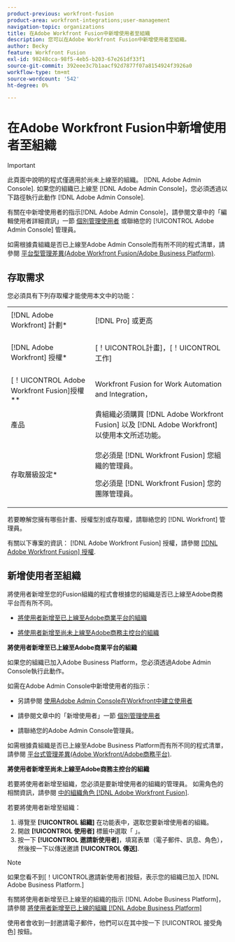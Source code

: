```yaml
---
product-previous: workfront-fusion
product-area: workfront-integrations;user-management
navigation-topic: organizations
title: 在Adobe Workfront Fusion中新增使用者至組織
description: 您可以在Adobe Workfront Fusion中新增使用者至組織。
author: Becky
feature: Workfront Fusion
exl-id: 98248cca-98f5-4eb5-b203-67e261df33f1
source-git-commit: 392eee3c7b1aacf92d7877f07a8154924f3926a0
workflow-type: tm+mt
source-wordcount: '542'
ht-degree: 0%

---
```


# 在Adobe Workfront Fusion中新增使用者至組織

>[!IMPORTANT]
>
>此頁面中說明的程式僅適用於尚未上線至的組織。 [!DNL Adobe Admin Console]. 如果您的組織已上線至 [!DNL Adobe Admin Console]，您必須透過以下路徑執行此動作 [!DNL Adobe Admin Console].
>
>有關在中新增使用者的指示[!DNL  Adobe Admin Console]，請參閱文章中的「編輯使用者詳細資訊」一節 [個別管理使用者](https://helpx.adobe.com/enterprise/using/manage-users-individually.html) 或聯絡您的 [!UICONTROL Adobe Admin Console] 管理員。
>
>如需根據貴組織是否已上線至Adobe Admin Console而有所不同的程式清單，請參閱 [平台型管理差異(Adobe Workfront Fusion/Adobe Business Platform)](../../../quicksilver/workfront-fusion/fusion-in-admin-console/fusion-in-admin-console.md).

## 存取需求

您必須具有下列存取權才能使用本文中的功能：

<table style="table-layout:auto">
 <col> 
 <col> 
 <tbody> 
  <tr> 
    <td role="rowheader">[!DNL Adobe Workfront] 計劃*</td> 
   <td> <p>[!DNL Pro] 或更高</p> </td> 
  </tr> 
   <tr> 
    <td role="rowheader">[!DNL Adobe Workfront] 授權*</td> 
    <td> <p>[！UICONTROL計畫]，[！UICONTROL工作]</p> </td> 
   </tr>
   <tr> 
   <td role="rowheader">[！UICONTROL Adobe Workfront Fusion]授權**</td> 
   <td> <p>Workfront Fusion for Work Automation and Integration，</p>  </td> 
  </tr> 
  <tr> 
   <td role="rowheader">產品</td> 
   <td>貴組織必須購買 [!DNL Adobe Workfront Fusion] 以及 [!DNL Adobe Workfront] 以使用本文所述功能。</td> 
  </tr> 
  <tr data-mc-conditions=""> 
   <td role="rowheader">存取層級設定*</td> 
   <td> 
     <p>您必須是 [!DNL Workfront Fusion] 您組織的管理員。</p>
     <p>您必須是 [!DNL Workfront Fusion] 您的團隊管理員。</p>
   </td> 
  </tr> 
 </tbody> 
</table>

若要瞭解您擁有哪些計畫、授權型別或存取權，請聯絡您的 [!DNL Workfront] 管理員。

有關以下專案的資訊： [!DNL Adobe Workfront Fusion] 授權，請參閱 [[!DNL Adobe Workfront Fusion] 授權](../../workfront-fusion/get-started/license-automation-vs-integration.md).

## 新增使用者至組織

<p>將使用者新增至您的Fusion組織的程式會根據您的組織是否已上線至Adobe商務平台而有所不同。 </p>
<ul>
<li> <p><a href="#add-a-user-to-an-organization-that-has-been-onboarded-to-the-adobe-business-platform" class="MCXref xref">將使用者新增至已上線至Adobe商業平台的組織</a> </p> </li>
<li> <p><a href="#add-a-user-to-an-organization-that-has-not-been-onboarded-to-the-adobe-business-console" class="MCXref xref">將使用者新增至尚未上線至Adobe商務主控台的組織</a> </p> </li>
</ul>
<div>
<p><strong>將使用者新增至已上線至Adobe商業平台的組織</strong></p>
<p>如果您的組織已加入Adobe Business Platform，您必須透過Adobe Admin Console執行此動作。</p>
<p>如需在Adobe Admin Console中新增使用者的指示：</p>
<ul>
<li> <p>另請參閱 <a href="../../administration-and-setup/add-users/create-and-manage-users/admin-console.md#create" class="MCXref xref">使用Adobe Admin Console在Workfront中建立使用者</a></p> </li>
<li> <p>請參閱文章中的「新增使用者」一節 <a href="https://helpx.adobe.com/enterprise/using/manage-users-individually.html">個別管理使用者</a></p> </li>
<li> <p>請聯絡您的Adobe Admin Console管理員。</p> </li>
</ul>
<p>如需根據貴組織是否已上線至Adobe Business Platform而有所不同的程式清單，請參閱 <a href="../../administration-and-setup/get-started-wf-administration/actions-in-admin-console.md" class="MCXref xref">平台式管理差異(Adobe Workfront/Adobe商務平台)</a>.</p>
</div>
<p><strong>將使用者新增至尚未上線至Adobe商務主控台的組織</strong></p>

若要將使用者新增至組織，您必須是要新增使用者的組織的管理員。 如需角色的相關資訊，請參閱 [中的組織角色 [!DNL Adobe Workfront Fusion]](../../workfront-fusion/organizations/organization-roles.md).

若要將使用者新增至組織：

1. 導覽至 **[!UICONTROL 組織]** 在功能表中，選取您要新增使用者的組織。
1. 開啟 **[!UICONTROL 使用者]** 標籤中選取「 」。
1. 按一下 **[!UICONTROL 邀請新使用者]**，填寫表單（電子郵件、訊息、角色），然後按一下以傳送邀請 **[!UICONTROL 傳送]**.

>[!NOTE]
>
>   
><p>如果您看不到[！UICONTROL邀請新使用者]按鈕，表示您的組織已加入 [!DNL Adobe Business Platform.] </p>
>
>   <p>有關將使用者新增至已上線至的組織的指示 [!DNL Adobe Business Platform]，請參閱 <a href="#add-a-user-to-an-organization-that-has-been-onboarded-to-the-adobe-business-platform" class="MCXref xref">將使用者新增至已上線的組織 [!DNL Adobe Business Platform]</a></p>

使用者會收到一封邀請電子郵件，他們可以在其中按一下 [!UICONTROL 接受角色] 按鈕。
